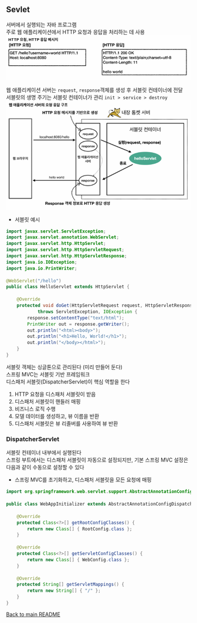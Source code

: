 ## Sevlet

서버에서 실행되는 자바 프로그램<br>
주로 웹 애플리케이션에서 HTTP 요청과 응답을 처리하는 데 사용<br>
![img.png](img.png)

웹 애플리케이션 서버는 `request`, `response`객체를 생성 후 서블릿 컨테이너에 전달<br>
서블릿의 생명 주기는 서블릿 컨테이너가 관리 `init > service > destroy`<br>
![img_1.png](img_1.png)

- 서블릿 예시
```java
import javax.servlet.ServletException;
import javax.servlet.annotation.WebServlet;
import javax.servlet.http.HttpServlet;
import javax.servlet.http.HttpServletRequest;
import javax.servlet.http.HttpServletResponse;
import java.io.IOException;
import java.io.PrintWriter;

@WebServlet("/hello")
public class HelloServlet extends HttpServlet {

    @Override
    protected void doGet(HttpServletRequest request, HttpServletResponse response)
            throws ServletException, IOException {
        response.setContentType("text/html");
        PrintWriter out = response.getWriter();
        out.println("<html><body>");
        out.println("<h1>Hello, World!</h1>");
        out.println("</body></html>");
    }
}
```
서블릿 객체는 싱글톤으로 관리된다 (미리 만들어 둔다)<br>
스프링 MVC는 서블릿 기반 프레임워크<br>
디스패처 서블릿(DispatcherServlet)이 핵심 역할을 한다<br>
1. HTTP 요청을 디스패처 서블릿이 받음
2. 디스패처 서블릿이 핸들러 매핑 
3. 비즈니스 로직 수행 
4. 모델 데이터를 생성하고, 뷰 이름을 반환 
5. 디스패처 서블릿은 뷰 리졸버를 사용하여 뷰 반환

### DispatcherServlet
서블릿 컨테이너 내부에서 실행된다<br>
스프링 부트에서는 디스패처 서블릿이 자동으로 설정되지만, 기본 스프링 MVC 설정은 다음과 같이 수동으로 설정할 수 있다<br>
- 스프링 MVC를 초기화하고, 디스패처 서블릿을 모든 요청에 매핑<br>
```java
import org.springframework.web.servlet.support.AbstractAnnotationConfigDispatcherServletInitializer;

public class WebAppInitializer extends AbstractAnnotationConfigDispatcherServletInitializer {

    @Override
    protected Class<?>[] getRootConfigClasses() {
        return new Class[] { RootConfig.class };
    }

    @Override
    protected Class<?>[] getServletConfigClasses() {
        return new Class[] { WebConfig.class };
    }

    @Override
    protected String[] getServletMappings() {
        return new String[] { "/" };
    }
}
```

[Back to main README](../README.md)